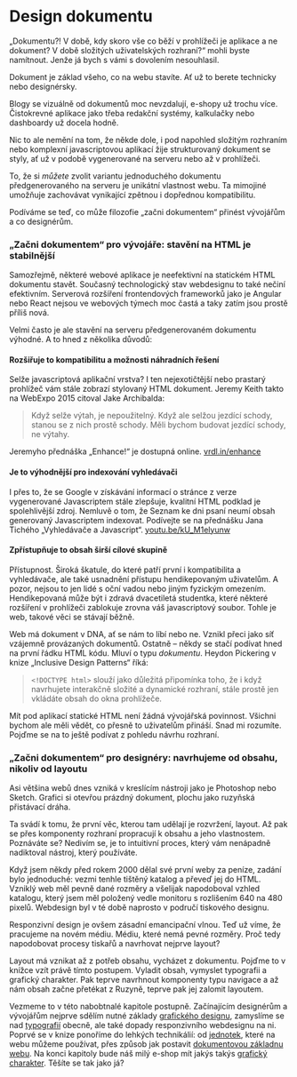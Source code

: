 # Design dokumentu

„Dokumentu?! V době, kdy skoro vše co běží v prohlížeči je aplikace a ne dokument? V době složitých uživatelských rozhraní?“ mohli byste namítnout. Jenže já bych s vámi s dovolením nesouhlasil. 

Dokument je základ všeho, co na webu stavíte. Ať už to berete technicky nebo designérsky.

Blogy se vizuálně od dokumentů moc nevzdalují, e-shopy už trochu více. Čistokrevné aplikace jako třeba redakční systémy, kalkulačky nebo dashboardy už docela hodně. 

Nic to ale nemění na tom, že někde dole, i pod napohled složitým rozhraním nebo komplexní javascriptovou aplikací žije strukturovaný dokument se styly, ať už v podobě vygenerované na serveru nebo až v prohlížeči. 

To, že si *můžete* zvolit variantu jednoduchého dokumentu předgenerovaného na serveru je unikátní vlastnost webu. Ta mimojiné umožňuje zachovávat vynikající zpětnou i dopřednou kompatibilitu. 

Podíváme se teď, co může filozofie „začni dokumentem“ přinést vývojářům a co designérům. 


### „Začni dokumentem“ pro vývojáře: stavění na HTML je stabilnější

Samozřejmě, některé webové aplikace je neefektivní na statickém HTML dokumentu stavět. Současný technologický stav webdesignu to také nečiní efektivním. Serverová rozšíření frontendových frameworků jako je Angular nebo React nejsou ve webových týmech moc častá a taky zatím jsou prostě příliš nová.

Velmi často je ale stavění na serveru předgenerovaném dokumentu výhodné. A to hned z několika důvodů:

#### Rozšiřuje to kompatibilitu a možnosti náhradních řešení

Selže javascriptová aplikační vrstva? I ten nejexotičtější nebo prastarý prohlížeč vám stále zobrazí stylovaný HTML dokument. Jeremy Keith takto na WebExpo 2015 citoval Jake Archibalda:

> Když selže výtah, je nepoužitelný. Když ale selžou jezdící schody, stanou se z nich prostě schody. Měli bychom budovat jezdící schody, ne výtahy.

Jeremyho přednáška „Enhance!“ je dostupná online. [vrdl.in/enhance](https://www.webexpo.cz/praha2015/prednaska/enhance/)

#### Je to výhodnější pro indexování vyhledávači

I přes to, že se Google v získávání informací o stránce z verze vygenerované Javascriptem stále zlepšuje, kvalitní HTML podklad je spolehlivější zdroj. Nemluvě o tom, že Seznam ke dni psaní neumí obsah generovaný Javascriptem indexovat. Podívejte se na přednášku Jana Tichého „Vyhledávače a Javascript“. [youtu.be/kU_M1elyunw](https://youtu.be/kU_M1elyunw)

#### Zpřístupňuje to obsah širší cílové skupině

Přístupnost. Široká škatule, do které patří první i kompatibilita a vyhledávače, ale také usnadnění přístupu hendikepovaným uživatelům. A pozor, nejsou to jen lidé s oční vadou nebo jiným fyzickým omezením. Hendikepovaná může být i zdravá dvacetiletá studentka, které některé rozšíření v prohlížeči zablokuje zrovna váš javascriptový soubor. Tohle je web, takové věci se stávají běžně.

Web má dokument v DNA, ať se nám to líbí nebo ne. Vznikl přeci jako síť vzájemně provázaných dokumentů. Ostatně – někdy se stačí podívat hned na první řádku HTML kódu. Mluví o typu *dokumentu*. Heydon Pickering v knize „Inclusive Design Patterns“ říká:

> `<!DOCTYPE html>` slouží jako důležitá připomínka toho, že i když navrhujete interakčně složité a dynamické rozhraní, stále prostě jen vkládáte obsah do okna prohlížeče.

Mít pod aplikací statické HTML není žádná vývojářská povinnost. Všichni bychom ale měli vědět, co přesně to uživatelům přináší. Snad mi rozumíte. Pojďme se na to ještě podívat z pohledu návrhu rozhraní.


### „Začni dokumentem“ pro designéry: navrhujeme od obsahu, nikoliv od layoutu

Asi většina webů dnes vzniká v kreslícím nástroji jako je Photoshop nebo Sketch. Grafici si otevřou prázdný dokument, plochu jako ruzyňská přistávací dráha. 

Ta svádí k tomu, že první věc, kterou tam udělají je rozvržení, layout. Až pak se přes komponenty rozhraní propracují k obsahu a jeho vlastnostem. Poznáváte se? Nedivím se, je to intuitivní proces, který vám nenápadně nadiktoval nástroj, který používáte. 

Když jsem někdy před rokem 2000 dělal své první weby za peníze, zadání bylo jednoduché: vezmi tenhle tištěný katalog a převeď jej do HTML. Vzniklý web měl pevně dané rozměry a všelijak napodoboval vzhled katalogu, který jsem měl položený vedle monitoru s rozlišením 640 na 480 pixelů. Webdesign byl v té době naprosto v područí tiskového designu. 

Responzivní design je ovšem zásadní emancipační vlnou. Teď už víme, že pracujeme na novém médiu. Médiu, které nemá pevné rozměry. Proč tedy napodobovat procesy tiskařů a navrhovat nejprve layout? 

Layout má vznikat až z potřeb obsahu, vycházet z dokumentu. Pojďme to v knížce vzít právě tímto postupem. Vyladit obsah, vymyslet typografii a grafický charakter. Pak teprve navrhnout komponenty typu navigace a až nám obsah začne přetékat z Ruzyně, teprve pak jej zalomit layoutem.
 
Vezmeme to v této nabobtnalé kapitole postupně. Začínajícím designérům a vývojářům nejprve sdělím nutné základy [grafického designu](graficky-design.md), zamyslíme se nad [typografií](typografie.md) obecně, ale také dopady responzivního webdesignu na ni. Poprvé se v knize ponoříme do lehkých technikálií: od [jednotek](jednotky.md), které na webu můžeme používat, přes způsob jak postavit [dokumentovou základnu webu](dokument-nastroje.md). Na konci kapitoly bude náš milý e-shop mít jakýs takýs [grafický charakter](priklad-dokument.md). Těšíte se tak jako já?


